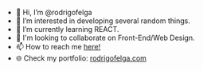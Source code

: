 - 👋 Hi, I’m @rodrigofelga
- 👀 I’m interested in developing several random things.
- 🌱 I’m currently learning REACT.
- 💞️ I'm looking to collaborate on Front-End/Web Design.
- 📫 How to reach me <a href="mailto:rodrigofelga@icloud.com">here!</a>
- 🌐 Check my portfolio: <a href="https://www.rodrigofelga.com">rodrigofelga.com</a>
